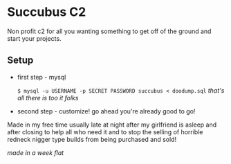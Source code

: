 # Succubus C2

Non profit c2 for all you wanting something to 
get off of the ground and start your projects.

## Setup

- first step - mysql

  `$ mysql -u USERNAME -p SECRET PASSWORD succubus < doodump.sql`
  *that's all there is too it folks*

- second step - customize!
  go ahead you're already good to go!

Made in my free time usually late at night after
my girlfriend is asleep and after closing
to help all who need it and to stop the
selling of horrible redneck nigger type builds
from being purchased and sold!

*made in a week flat*
